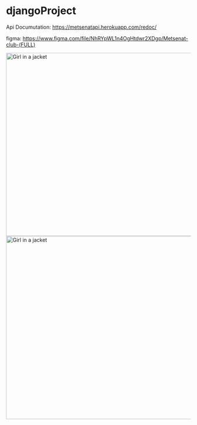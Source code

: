 # djangoProject

Api Documutation: https://metsenatapi.herokuapp.com/redoc/

figma: https://www.figma.com/file/NhRYpWL1n4OgHtdwr2XDgp/Metsenat-club-(FULL)


<img src="https://user-images.githubusercontent.com/85695336/203618460-c1b0faf0-7c72-4461-a3f3-7c193e6343ec.png" alt="Girl in a jacket" width="750" height="500">


<img src="https://user-images.githubusercontent.com/85695336/203618757-f6501a8f-7388-4161-9619-59631b53b6d3.png" alt="Girl in a jacket" width="750" height="500">


